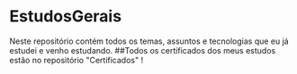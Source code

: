 # EstudosGerais
Neste repositório contém todos os temas, assuntos e tecnologias que eu já estudei e venho estudando.
 ##Todos os certificados dos meus estudos estão no repositório "Certificados" !
